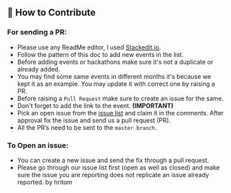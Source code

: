 ## 🤝 How to Contribute  
  
### For sending a PR: 
- Please use any ReadMe editor, I used [Stackedit.io](https://stackedit.io/app#).  
- Follow the pattern of this doc to add new events in the list.  
- Before adding events or hackathons make sure it's not a duplicate or already added.
- You may find some same events in different months it's because we kept it as an example. You may update it with correct one by raising a PR.
- Before raising a `Pull Request` make sure to create an issue for the same.
- Don't forget to add the link to the event. **(IMPORTANT)**  
-   Pick an open issue from the  [issue list](https://github.com/imanishbarnwal/Online-Events-And-Hackathons/issues) and claim it in the comments. After approval fix the issue and send us a pull request (PR).  
-   All the PR’s need to be sent to the `master branch`.  
  
### To Open an issue:  
-   You can create a new issue and send the fix through a pull request.  
-   Please go through our issue list first (open as well as closed) and make sure the issue you are reporting does not replicate an issue already reported.
by hritom
